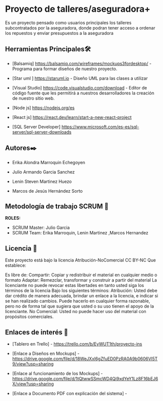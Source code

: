 
# Proyecto de talleres/aseguradora+

Es un proyecto pensado como usuarios principales los talleres subcontratados por la aseguradora, donde podran tener acceso a ordenar los repuestos y enviar presupuestos a la aseguradora

## Herramientas Principales🛠️

* [Balsamiq] https://balsamiq.com/wireframes/mockups3fordesktop/ - Programa para formar diseños de nuestro proyecto.

* [Star uml ] https://staruml.io - Diseño UML para las clases a utilizar

* [Visual Studio] https://code.visualstudio.com/download - Editor de código fuente que les permitirá a nuestros desarrolladores la creación de nuestro
sitio web.

* [Node js] https://nodejs.org/es

* [React js] https://react.dev/learn/start-a-new-react-project

* [SQL Server Developer]  https://www.microsoft.com/es-es/sql-server/sql-server-downloads
 


## Autores✒️

* Erika Alondra Marroquin Echegoyen				

* Julio Armando Garcia Sanchez

* Lenin Steven Martinez Huezo

* Marcos de Jesús Hernández Sorto


## Metodología de trabajo SCRUM 👥

**ROLES:**

* SCRUM Master: Julio Garcia
* SCRUM Team: Erika Marroquin, Lenin Martinez ,Marcos Hernandez



## Licencia 📄

Este proyecto está bajo la licencia Atribución-NoComercial CC BY-NC Que establece:

Es libre de:
Compartir: Copiar y redistribuir el material en cualquier medio o formato
Adaptar: Remezclar, transformar y construir a partir del material
La licenciante no puede revocar estas libertades en tanto usted siga los términos de la licencia
Bajo los siguientes términos:
Atribución: Usted debe dar crédito de manera adecuada, brindar un enlace a la licencia, e indicar si se han realizado cambios. Puede hacerlo en cualquier forma razonable, pero no de forma tal que sugiera que usted o su uso tienen el apoyo de la licenciante.
No Comercial: Usted no puede hacer uso del material con propósitos comerciales.



## Enlaces de interés 👀

* [Tablero en Trello] - https://trello.com/b/EyWUT1th/proyecto-ins

* [Enlace a Diseños en Mockups] - https://drive.google.com/file/d/18WeJXxl6gZfuED0PzRA0A9b0606Vl5T9/view?usp=sharing

* [Enlace al funcionamiento de los Mockups] - https://drive.google.com/file/d/1tQtwwSSmcWD4Qi9xdYeY1Lz8F16bEJ6X/view?usp=sharing

* [Enlace a Documento PDF con explicación del sistema] -
